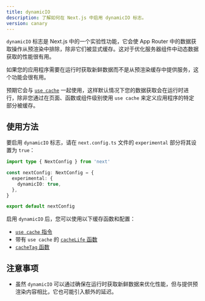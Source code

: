 ```yaml
---
title: dynamicIO
description: 了解如何在 Next.js 中启用 dynamicIO 标志。
version: canary
---
```


`dynamicIO` 标志是 Next.js 中的一个实验性功能，它会使 App Router 中的数据获取操作从预渲染中排除，除非它们被显式缓存。这对于优化服务器组件中动态数据获取的性能很有用。

如果您的应用程序需要在运行时获取新鲜数据而不是从预渲染缓存中提供服务，这个功能会很有用。

预期它会与 [`use cache`](/docs/app/api-reference/directives/use-cache) 一起使用，这样默认情况下您的数据获取会在运行时进行，除非您通过在页面、函数或组件级别使用 `use cache` 来定义应用程序的特定部分被缓存。

## 使用方法

要启用 `dynamicIO` 标志，请在 `next.config.ts` 文件的 `experimental` 部分将其设置为 `true`：

```ts filename="next.config.ts"
import type { NextConfig } from 'next'

const nextConfig: NextConfig = {
  experimental: {
    dynamicIO: true,
  },
}

export default nextConfig
```

启用 `dynamicIO` 后，您可以使用以下缓存函数和配置：

- [`use cache` 指令](/docs/app/api-reference/directives/use-cache)
- 带有 `use cache` 的 [`cacheLife` 函数](/docs/app/api-reference/config/next-config-js/cacheLife)
- [`cacheTag` 函数](/docs/app/api-reference/functions/cacheTag)

## 注意事项

- 虽然 `dynamicIO` 可以通过确保在运行时获取新鲜数据来优化性能，但与提供预渲染内容相比，它也可能引入额外的延迟。
